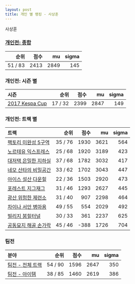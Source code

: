 ```yaml
---
layout: post
title: 개인 별 랭킹 - 사상훈
---
```


사상훈

### [개인전: 종합](../singles-full)

| 순위 | 점수 | mu | sigma |
|---:|---:|---:|---:|
| 51 / 83 | 2413 | 2849 | 145 |

### 개인전: 시즌 별

| 시즌 | 순위 | 점수 | mu | sigma |
|:---|---:|---:|---:|---:|
| [2017 Kespa Cup](../s2017_2) | 17 / 32 | 2399 | 2847 | 149 |

### 개인전: 트랙 별

| 트랙 | 순위 | 점수 | mu | sigma |
|:---|---:|---:|---:|---:|
| [팩토리 미완성 5구역](../district5) | 35 / 76 | 1930 | 3621 | 564 |
| [노르테유 익스프레스](../noex) | 25 / 68 | 1920 | 3189 | 423 |
| [대저택 은밀한 지하실](../jeotaek) | 37 / 68 | 1782 | 3032 | 417 |
| [네모 산타의 비밀공간](../santa) | 33 / 62 | 1702 | 3043 | 447 |
| [아이스 설산 다운힐](../seolsan) | 22 / 36 | 1503 | 2920 | 473 |
| [포레스트 지그재그](../zigzag) | 31 / 46 | 1293 | 2627 | 445 |
| [광산 위험한 제련소](../jeryeonso) | 31 / 40 | 907 | 2298 | 464 |
| [차이나 서안 병마용](../byeongma) | 49 / 55 | 554 | 2029 | 492 |
| [빌리지 붐힐터널](../boomhill) | 30 / 33 | 361 | 2237 | 625 |
| [공동묘지 해골 손가락](../haeson) | 45 / 46 | -388 | 1726 | 704 |

### 팀전

| 분야 | 순위 | 점수 | mu | sigma |
|:---|---:|---:|---:|---:|
| [팀전 - 전체 트랙](../team-full) | 54 / 90 | 1596 | 2647 | 350 |
| [팀전 - 아이템](../team-item) | 38 / 85 | 1460 | 2619 | 386 |
